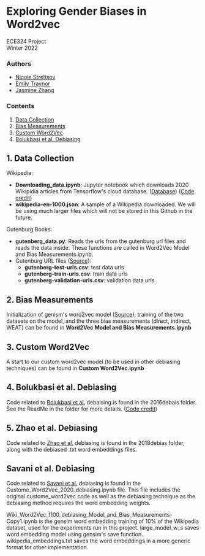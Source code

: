 # Exploring Gender Biases in Word2vec
ECE324 Project <br>
Winter 2022

### Authors
- [Nicole Streltsov](https://github.com/NicoleStrel)
- [Emily Traynor](https://github.com/emily0622)
- [Jasmine Zhang](https://github.com/JasmineZhangxyz)

### Contents

1. [Data Collection](#1-data-collection)
2. [Bias Measurements](#2-bias-measurements)
3. [Custom Word2Vec](#3-custom-word2vec)
4. [Bolukbasi et al. Debiasing](#4-bolukbasi-et-al-debiasing)


## 1. Data Collection

Wikipedia:
* **Downloading_data.ipynb**: Jupyter notebook which downloads 2020 Wikipidia articles from Tensorflow's cloud database. ([Database](https://www.tensorflow.org/datasets/catalog/wikipedia#wikipedia20201201en)) ([Code credit](https://github.com/noanabeshima/wikipedia-downloader))
* **wikipedia-en-1000.json**: A sample of a Wikipedia downloaded. We will be using much larger files which will not be stored in this Github in the future.

Gutenburg Books:
* **gutenberg_data.py**: Reads the urls from the gutenburg url files and reads the data inside. These functions are called in Word2Vec Model and Bias Measurements.ipynb.
* Gutenburg URL files ([Source](https://console.cloud.google.com/storage/browser/deepmind-gutenberg;tab=objects?prefix=&forceOnObjectsSortingFiltering=false&pli=1)):
  * **gutenberg-test-urls.csv**: test data urls
  * **gutenberg-train-urls.csv**: train data urls
  * **gutenberg-validation-urls.csv**: validation data urls

## 2. Bias Measurements

Initialization of genism's word2vec model ([Source](https://radimrehurek.com/gensim/models/word2vec.html?fbclid=IwAR2rdN_kXEqMMBNsH-ux_WjIujHiOBOSCKtAg5oBz2KV6aFQPysCDftZI8I#gensim.models.word2vec.Word2Vec)), training of the two datasets on the model, and the three bias measurements (direct, indirect, WEAT) can be found in **Word2Vec Model and Bias Measurements.ipynb**

## 3. Custom Word2Vec

A start to our custom word2vec model (to be used in other debiasing techniques) can be found in **Custom Word2Vec.ipynb**

## 4. Bolukbasi et al. Debiasing

Code related to [Bolukbasi et al.](https://arxiv.org/pdf/1607.06520.pdf) debaising is found in the 2016debais folder. See the ReadMe in the folder for more details. ([Code credit](https://github.com/tolga-b/debiaswe))

## 5. Zhao et al. Debiasing

Code related to [Zhao et al.](https://arxiv.org/pdf/1809.01496.pdf) debiasing is found in the 2018debias folder, along with the debiased .txt word embeddings files.

## Savani et al. Debiasing

Code related to [Savani et al.](https://proceedings.neurips.cc/paper/2020/file/1d8d70dddf147d2d92a634817f01b239-Paper.pdf) debiasing is found in the Custome_Word2Vec_2020_debiasing.ipynb file. This file includes the original custome_word2vec code as well as the debiasing technique as the debiasing method requires the word embedding weights.

Wiki_Word2Vec_f100_debiasing_Model_and_Bias_Measurements-Copy1.ipynb is the gensim word embedding training of 10% of the Wikipedia dataset, used for the experiments run in this project.
large_model_w_s saves word embedding model using gensim's save function.
wikipedia_embeddings.txt saves the word embeddings in a more generic format for other implementation.

